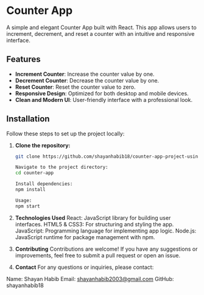 # Counter App

A simple and elegant Counter App built with React. This app allows users to increment, decrement, and reset a counter with an intuitive and responsive interface.

## Features

- **Increment Counter**: Increase the counter value by one.
- **Decrement Counter**: Decrease the counter value by one.
- **Reset Counter**: Reset the counter value to zero.
- **Responsive Design**: Optimized for both desktop and mobile devices.
- **Clean and Modern UI**: User-friendly interface with a professional look.

## Installation

Follow these steps to set up the project locally:

1. **Clone the repository:**
   ```bash
   git clone https://github.com/shayanhabib18/counter-app-project-using-React.git

   Navigate to the project directory:
   cd counter-app

   Install dependencies:
   npm install

   Usage:
   npm start

2. **Technologies Used**
React: JavaScript library for building user interfaces.
HTML5 & CSS3: For structuring and styling the app.
JavaScript: Programming language for implementing app logic.
Node.js: JavaScript runtime for package management with npm.

3. **Contributing**
Contributions are welcome! If you have any suggestions or improvements, feel free to submit a pull request or open an issue.


4. **Contact**
For any questions or inquiries, please contact:

Name: Shayan Habib
Email: shayanhabib2003@gmail.com
GitHub: shayanhabib18
